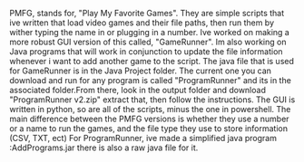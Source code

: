 PMFG, stands for, "Play My Favorite Games". They are simple scripts that ive written that load video games and their file paths, then run them by wither typing the name in or plugging in a number. Ive worked on making a more robust GUI version of this called, "GameRunner". Im also working on Java programs that will work in conjunction to update the file information whenever i want to add another game to the script. The java file that is used for GameRunner is in the Java Project folder. The current one you can download and run for any program is called "ProgramRunner" and its in the associated folder.From there, look in the output folder and download "ProgramRunner v2.zip" extract that, then follow the instructions. The GUI is written in python, so are all of the scripts, minus the one in powershell. The main difference between the PMFG versions is whether they use a number or a name to run the games, and the file type they use to store information (CSV, TXT, ect) For ProgramRunner, ive made a simplified java program :AddPrograms.jar there is also a raw java file for it. 
